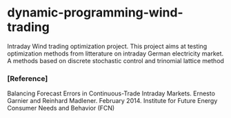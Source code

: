 # dynamic-programming-wind-trading
Intraday Wind trading optimization project. This project aims at testing optimization methods from litterature on intraday German electricity market. A methods based on discrete stochastic control and trinomial lattice method

### [Reference]
Balancing Forecast Errors in Continuous-Trade Intraday Markets. Ernesto Garnier and Reinhard Madlener. February 2014. Institute for Future Energy Consumer
Needs and Behavior (FCN)
